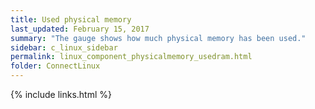 ```yaml
---
title: ﻿Used physical memory
last_updated: February 15, 2017
summary: "The gauge shows how much physical memory has been used."
sidebar: c_linux_sidebar
permalink: linux_component_physicalmemory_usedram.html
folder: ConnectLinux
---
```



{% include links.html %}
